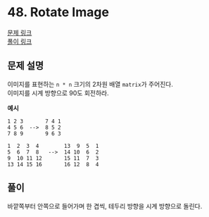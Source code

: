 # 48. Rotate Image
[문제 링크](https://leetcode.com/problems/rotate-image/ )  
[풀이 링크](rotate-image.py )  

## 문제 설명
이미지를 표현하는 `n * n` 크기의 2차원 배열 `matrix`가 주어진다.  
이미지를 시계 방향으로 90도 회전하라.  

**예시**
```
1 2 3       7 4 1
4 5 6  -->  8 5 2
7 8 9       9 6 3

1  2  3  4        13  9  5  1
5  6  7  8   -->  14 10  6  2
9  10 11 12       15 11  7  3
13 14 15 16       16 12  8  4
```

## 풀이
바깥쪽부터 안쪽으로 들어가며 한 겹씩, 테두리 방향을 시계 방향으로 돌린다.  
